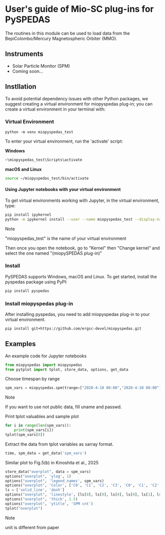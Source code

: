 # User's guide of Mio-SC plug-ins for PySPEDAS

The routines in this module can be used to load data from the BepiColombo/Mercury Magnetospheric Orbiter (MMO).

## Instruments 
* Solar Particle Monitor (SPM) 
* Coming soon...

## Instllation
To avoid potential dependency issues with other Python packages, we suggest creating a virtual environment for miopyspedas plug-in; you can create a virtual environment in your terminal with:

### Virtual Environment

```
python -m venv miopyspedas_test
```

To enter your virtual environment, run the 'activate' script:

**Windows**
```bash
~\miopyspedas_test\Scripts\activate
```

**macOS and Linux**
```bash
source ~/miopyspedas_test/bin/activate
```

#### Using Jupyter notebooks with your virtual environment
To get virtual environments working with Jupyter, in the virtual environment, type:

```bash
pip install ipykernel
python -m ipykernel install --user --name miopyspedas_test --display-name "(miopySPEDAS plug-in)"
```
> [!NOTE]
>"miopyspedas_test" is the name of your virtual environment

Then once you open the notebook, go to "Kernel" then "Change kernel" and select the one named "(miopySPEDAS plug-in)"

### Install
PySPEDAS supports Windows, macOS and Linux. To get started, install the pyspedas package using PyPI:
```bash
pip install pyspedas
```

### Install miopyspedas plug-in
After installing pyspedas, you need to add miopyspedas plug-in to your virtual environment.

```bash
pip install git+https://github.com/ergsc-devel/miopyspedas.git
```


## Examples
An example code for Jupyter notebooks 

```python
from miopyspedas import miopyspedas
from pytplot import tplot, store_data, options, get_data
```

Choose timespan by range

```python
spm_vars = miopyspedas.spm(trange=["2020-4-10 00:00","2020-4-10 08:00"],level="l2pre")
```
> [!NOTE]
> If you want to use not public data, fill uname and passwd.

Print tplot valuables and sample plot
```python
for i in range(len(spm_vars)):
    print(spm_vars[i])
tplot(spm_vars[0])
```

Extract the data from tplot variables as xarray format.
```python
time, spm_data = get_data('spm_vars')
```

Similar plot to Fig.5(b) in Kinoshita et al., 2025

```python
store_data("overplot", data = spm_vars)
options("overplot", 'ylog', 1)
options("overplot", 'legend_names', spm_vars)
options("overplot", 'Color', ['C0', 'C1', 'C2', 'C3', 'C0', 'C1', 'C2', 'C3'])
ls = ['solid_line', 'dash']
options("overplot", 'linestyle', [ls[0], ls[0], ls[0], ls[0], ls[1], ls[1], ls[1], ls[1]])
options("overplot", 'thick', 1.5)
options("overplot", 'ytitle', 'SPM cnt')
tplot("overplot")
```

> [!NOTE]
> unit is different from paper







